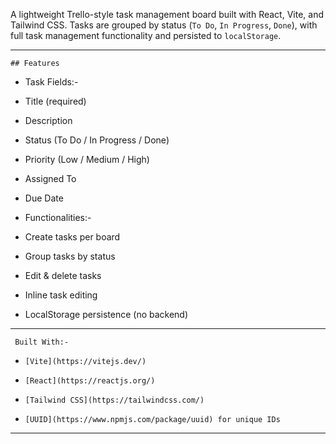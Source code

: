 

A lightweight Trello-style task management board built with React, Vite, and Tailwind CSS. Tasks are grouped by status (`To Do`, `In Progress`, `Done`), with full task management functionality and persisted to `localStorage`.

---

    ## Features

-   Task Fields:-
  - Title (required)
  - Description
  - Status (To Do / In Progress / Done)
  - Priority (Low / Medium / High)
  - Assigned To
  - Due Date

-   Functionalities:-
  - Create tasks per board
  - Group tasks by status
  - Edit & delete tasks
  - Inline task editing
  - LocalStorage persistence (no backend)

---

     Built With:-

-     [Vite](https://vitejs.dev/)
-     [React](https://reactjs.org/)
-     [Tailwind CSS](https://tailwindcss.com/)
-     [UUID](https://www.npmjs.com/package/uuid) for unique IDs

---

